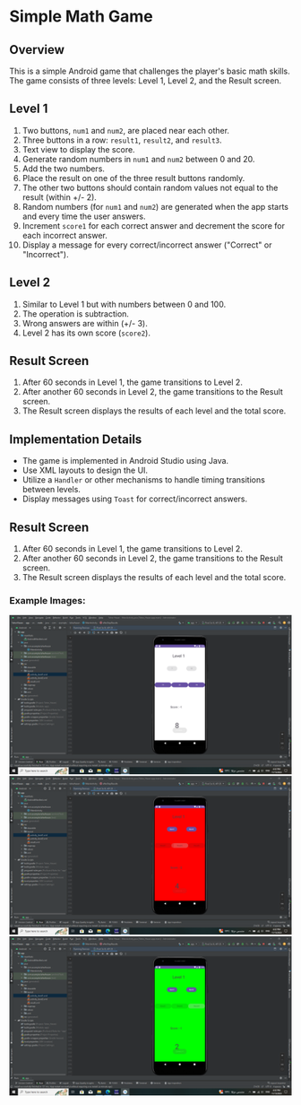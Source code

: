 

# Simple Math Game

## Overview

This is a simple Android game that challenges the player's basic math skills. The game consists of three levels: Level 1, Level 2, and the Result screen.

## Level 1

1. Two buttons, `num1` and `num2`, are placed near each other.
2. Three buttons in a row: `result1`, `result2`, and `result3`.
3. Text view to display the score.
4. Generate random numbers in `num1` and `num2` between 0 and 20.
5. Add the two numbers.
6. Place the result on one of the three result buttons randomly.
7. The other two buttons should contain random values not equal to the result (within +/- 2).
8. Random numbers (for `num1` and `num2`) are generated when the app starts and every time the user answers.
9. Increment `score1` for each correct answer and decrement the score for each incorrect answer.
10. Display a message for every correct/incorrect answer ("Correct" or "Incorrect").

## Level 2

1. Similar to Level 1 but with numbers between 0 and 100.
2. The operation is subtraction.
3. Wrong answers are within (+/- 3).
4. Level 2 has its own score (`score2`).

## Result Screen

1. After 60 seconds in Level 1, the game transitions to Level 2.
2. After another 60 seconds in Level 2, the game transitions to the Result screen.
3. The Result screen displays the results of each level and the total score.

## Implementation Details

- The game is implemented in Android Studio using Java.
- Use XML layouts to design the UI.
- Utilize a `Handler` or other mechanisms to handle timing transitions between levels.
- Display messages using `Toast` for correct/incorrect answers.

## Result Screen

1. After 60 seconds in Level 1, the game transitions to Level 2.
2. After another 60 seconds in Level 2, the game transitions to the Result screen.
3. The Result screen displays the results of each level and the total score.

### Example Images:

![Result Image 1](images/image1.png)
![Result Image 2](images/image2.png)
![Result Image 3](images/image3.png)

